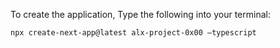 To create the application, Type the following into your terminal:
```
npx create-next-app@latest alx-project-0x00 –typescript
```